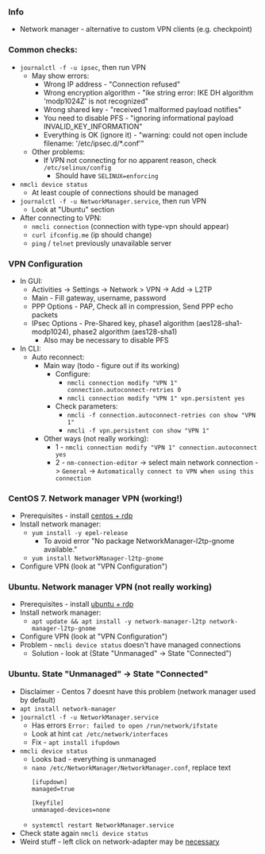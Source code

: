 ### Info
* Network manager - alternative to custom VPN clients (e.g. checkpoint)

### Common checks:
* `journalctl -f -u ipsec`, then run VPN
    * May show errors:
        * Wrong IP address - "Connection refused"
        * Wrong encryption algorithm - "ike string error: IKE DH algorithm 'modp1024Z' is not recognized"
        * Wrong shared key - "received 1 malformed payload notifies"
        * You need to disable PFS - "ignoring informational payload INVALID_KEY_INFORMATION"
        * Everything is OK (ignore it) - "warning: could not open include filename: '/etc/ipsec.d/*.conf'"
    * Other problems:
        * If VPN not connecting for no apparent reason, check `/etc/selinux/config`
            * Should have `SELINUX=enforcing`
* `nmcli device status`
    * At least couple of connections should be managed
* `journalctl -f -u NetworkManager.service`, then run VPN
    * Look at "Ubuntu" section
* After connecting to VPN:
    * `nmcli connection` (connection with type-vpn should appear)
    * `curl ifconfig.me` (ip should change)
    * `ping` / `telnet` previously unavailable server 
    
### VPN Configuration
* In GUI:
    * Activities -> Settings -> Network > VPN -> Add -> L2TP
    * Main - Fill gateway, username, password
    * PPP Options - PAP, Check all in compression, Send PPP echo packets
    * IPsec Options - Pre-Shared key, phase1 algorithm (aes128-sha1-modp1024), phase2 algorithm (aes128-sha1)
        * Also may be necessary to disable PFS
* In CLI:
    * Auto reconnect:
        * Main way (todo - figure out if its working)
            * Configure:
                * `nmcli connection modify "VPN 1" connection.autoconnect-retries 0`
                * `nmcli connection modify "VPN 1" vpn.persistent yes`
            * Check parameters:
                * `nmcli -f connection.autoconnect-retries con show "VPN 1"`
                * `nmcli -f vpn.persistent con show "VPN 1"`
        * Other ways (not really working):
            * 1 - `nmcli connection modify "VPN 1" connection.autoconnect yes`
            * 2 - `nm-connection-editor` -> select main network connection -> `General` -> `Automatically connect to VPN when using this connection`

### CentOS 7. Network manager VPN (working!)
* Prerequisites - install [centos + rdp](../../rdp/rdp.md)
* Install network manager:
    * `yum install -y epel-release` 
        * To avoid error "No package NetworkManager-l2tp-gnome available."
    * `yum install NetworkManager-l2tp-gnome`
* Configure VPN (look at "VPN Configuration")

### Ubuntu. Network manager VPN (not really working)
* Prerequisites - install [ubuntu + rdp](../../rdp/rdp.md)
* Install network manager:
    * `apt update && apt install -y network-manager-l2tp network-manager-l2tp-gnome`
* Configure VPN (look at "VPN Configuration")
* Problem - `nmcli device status` doesn't have managed connections
    * Solution - look at (State "Unmanaged" -> State "Connected")

### Ubuntu. State "Unmanaged" -> State "Connected"
* Disclaimer - Centos 7 doesnt have this problem (network manager used by default)
* `apt install network-manager`
* `journalctl -f -u NetworkManager.service`
    * Has errors `Error: failed to open /run/network/ifstate`
    * Look at hint `cat /etc/network/interfaces`
    * Fix - `apt install ifupdown`
* `nmcli device status`
    * Looks bad - everything is unmanaged
    * `nano /etc/NetworkManager/NetworkManager.conf`, replace text
        ```
        [ifupdown]
        managed=true
      
        [keyfile]
        unmanaged-devices=none
        ```
    * `systemctl restart NetworkManager.service`
* Check state again `nmcli device status`
* Weird stuff - left click on network-adapter may be [necessary](https://github.com/Chadsr/NordVPN-NetworkManager/issues/62)